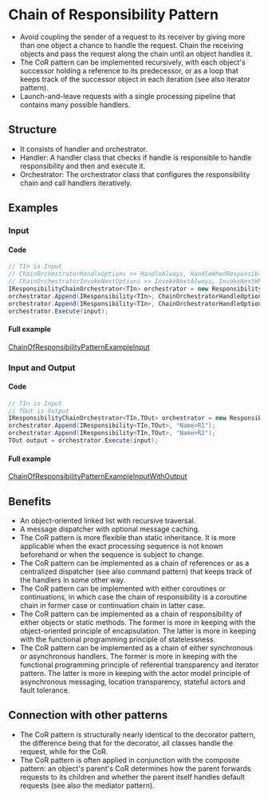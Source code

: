 
# Chain of Responsibility Pattern

- Avoid coupling the sender of a request to its receiver by giving more than one object a chance to handle the request. Chain the receiving objects and pass the request along the chain until an object handles it.
- The CoR pattern can be implemented recursively, with each object's successor holding a reference to its predecessor, or as a loop that keeps track of the successor object in each iteration (see also iterator pattern).
- Launch-and-leave requests with a single processing pipeline that contains many possible handlers.

## Structure
- It consists of handler and orchestrator.
- Handler: A handler class that checks if handle is responsible to handle responsibility and then and execute it.
- Orchestrator: The orchestrator class that configures the responsibility chain and call handlers iteratively.

## Examples

### Input

#### Code

```csharp
// TIn is Input
// ChainOrchestratorHandleOptions >> HandleAlways, HandleWhenResponsible
// ChainOrchestratorInvokeNextOptions >> InvokeNextAlways, InvokeNextWhenResponsible, InvokeNextWhenNotResponsible, InvokeNextNever
IResponsibilityChainOrchestrator<TIn> orchestrator = new ResponsibilityChainOrchestrator<TIn>();
orchestrator.Append(IResponsibility<TIn>, ChainOrchestratorHandleOptions, ChainOrchestratorInvokeNextOptions, "Name>R1");
orchestrator.Append(IResponsibility<TIn>, ChainOrchestratorHandleOptions, ChainOrchestratorInvokeNextOptions, "Name>R2");
orchestrator.Execute(input);
```

#### Full example

[ChainOfResponsibilityPatternExampleInput](./../../GofConsoleApp/Examples/Behavioral/ChainOfResponsibilityPattern/ChainOfResponsibilityPatternExampleInput.cs)

### Input and Output

#### Code

```csharp
// TIn is Input
// TOut is Output
IResponsibilityChainOrchestrator<TIn,TOut> orchestrator = new ResponsibilityChainOrchestrator<TIn,TOut>();
orchestrator.Append(IResponsibility<TIn,TOut>, "Name>R1");
orchestrator.Append(IResponsibility<TIn,TOut>, "Name>R2");
TOut output = orchestrator.Execute(input);
```

#### Full example
[ChainOfResponsibilityPatternExampleInputWithOutput](./../../GofConsoleApp/Examples/Behavioral/ChainOfResponsibilityPattern/ChainOfResponsibilityPatternExampleInputWithOutput.cs)

## Benefits
- An object-oriented linked list with recursive traversal.
- A message dispatcher with optional message caching.
- The CoR pattern is more flexible than static inheritance. It is more applicable when the exact processing sequence is not known beforehand or when the sequence is subject to change.
- The CoR pattern can be implemented as a chain of references or as a centralized dispatcher (see also command pattern) that keeps track of the handlers in some other way.
- The CoR pattern can be implemented with either coroutines or continuations, in which case the chain of responsibility is a coroutine chain in former case or continuation chain in latter case.
- The CoR pattern can be implemented as a chain of responsibility of either objects or static methods. The former is more in keeping with the object-oriented principle of encapsulation. The latter is more in keeping with the functional programming principle of statelessness.
- The CoR pattern can be implemented as a chain of either synchronous or asynchronous handlers. The former is more in keeping with the functional programming principle of referential transparency and iterator pattern. The latter is more in keeping with the actor model principle of asynchronous messaging, location transparency, stateful actors and fault tolerance.

## Connection with other patterns
- The CoR pattern is structurally nearly identical to the decorator pattern, the difference being that for the decorator, all classes handle the request, while for the CoR.
- The CoR pattern is often applied in conjunction with the composite pattern: an object's parent's CoR determines how the parent forwards requests to its children and whether the parent itself handles default requests (see also the mediator pattern).
